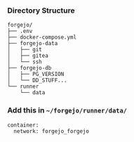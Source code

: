 ### Directory Structure

```
forgejo/
├── .env
├── docker-compose.yml
├── forgejo-data
│   ├── git
│   ├── gitea
│   └── ssh
├── forgejo-db
│   ├── PG_VERSION
│   └── DD_STUFF...
└── runner
    └── data
```

### Add this in `~/forgejo/runner/data/`

```
container:
  network: forgejo_forgejo
```
